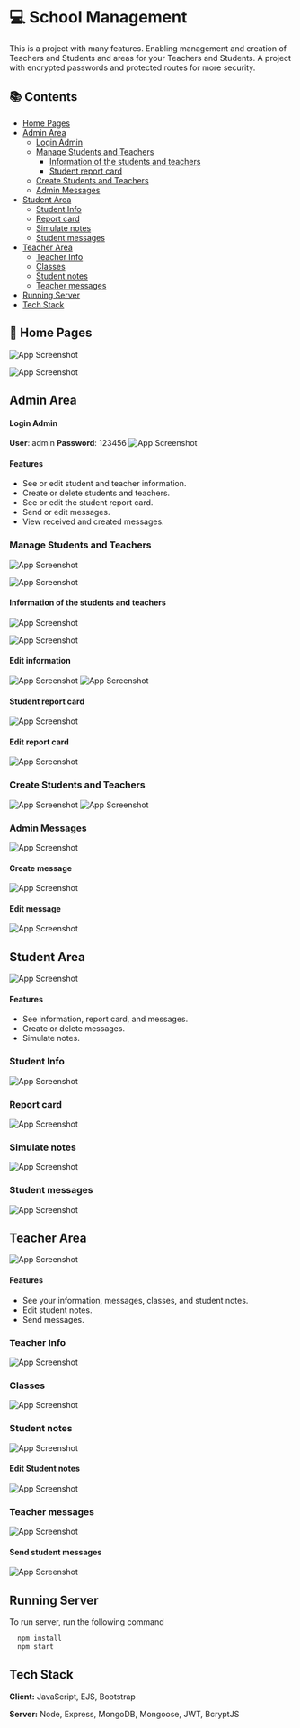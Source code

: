 

# 💻 School Management
This is a project with many features. Enabling management and creation of Teachers and Students and areas for your Teachers and Students. A project with encrypted passwords and protected routes for more security. 

## 📚 Contents
- [Home Pages](#home-pages)
- [Admin Area](#admin-area)
  - [Login Admin](#login-admin)
  - [Manage Students and Teachers](#manage-students-and-teachers)
    - [Information of the students and teachers](#information-of-the-students-and-teachers)
    - [Student report card](#student-report-card)
  - [Create Students and Teachers](#create-students-and-teachers)
  - [Admin Messages](#admin-messages) 
- [Student Area](#student-area)
  - [Student Info](#student-info)
  - [Report card](#report-card)
  - [Simulate notes](#simulate-notes)
  - [Student messages](#student-messages)
- [Teacher Area](#teacher-area)
  - [Teacher Info](#teacher-info)
  - [Classes](#classes)
  - [Student notes](#student-notes)
  - [Teacher messages](#teacher-messages)
- [Running Server](#running-server)
- [Tech Stack](#tech-stack)
## 🫶 Home Pages

![App Screenshot](https://cdn.discordapp.com/attachments/1038811979856494602/1038812484032807023/home_page1.png)

![App Screenshot](https://cdn.discordapp.com/attachments/1038811979856494602/1038812635589791764/home_page2.png)



## Admin Area
#### Login Admin
 **User**: admin **Password**: 123456
![App Screenshot](https://cdn.discordapp.com/attachments/1038811979856494602/1038812480710918224/Admin_dashboard.png)

#### Features

- See or edit student and teacher information.
- Create or delete students and teachers.
- See or edit the student report card.
- Send or edit messages.
- View received and created messages.

### Manage Students and Teachers 
![App Screenshot](https://cdn.discordapp.com/attachments/1038811979856494602/1038812636038561813/Manage_Students.png)

![App Screenshot](https://cdn.discordapp.com/attachments/1038811979856494602/1038812636428652566/Manage_Teachers.png)

#### Information of the students and teachers

![App Screenshot](https://cdn.discordapp.com/attachments/1038811979856494602/1038819241924771890/Student_Info.png)

![App Screenshot](https://cdn.discordapp.com/attachments/1038811979856494602/1038819241434021888/Teacher_Info.png)

#### Edit information

![App Screenshot](https://cdn.discordapp.com/attachments/1038811979856494602/1038812483231694918/Edit_Student.png)
![App Screenshot](https://cdn.discordapp.com/attachments/1038811979856494602/1038812483617558648/Edit_Teacher.png)
#### Student report card
![App Screenshot](https://cdn.discordapp.com/attachments/1038811979856494602/1038812637158461520/Student_notes.png)

#### Edit report card
![App Screenshot](https://cdn.discordapp.com/attachments/1038811979856494602/1038812482925502544/Edit_notes.png)

### Create Students and Teachers

![App Screenshot](https://cdn.discordapp.com/attachments/1038811979856494602/1038812481746898954/Create_Student.png)
![App Screenshot](https://cdn.discordapp.com/attachments/1038811979856494602/1038812482086641734/Create_Teacher.png)

### Admin Messages
![App Screenshot](https://cdn.discordapp.com/attachments/1038811979856494602/1038812481092587630/Admin_messages.png)

#### Create message 
![App Screenshot](https://cdn.discordapp.com/attachments/1038811979856494602/1038812481432338452/Create_messages.png)

#### Edit message
![App Screenshot](https://cdn.discordapp.com/attachments/1038811979856494602/1038812482564788244/Edit_messages.png)

 
## Student Area
![App Screenshot](https://cdn.discordapp.com/attachments/1038811979856494602/1038821021685391400/dashboard.png)

#### Features

- See information, report card, and messages.
- Create or delete messages.
- Simulate notes.

### Student Info
![App Screenshot](https://cdn.discordapp.com/attachments/1038811979856494602/1038821023321178172/Student_info.png)

### Report card
![App Screenshot](https://cdn.discordapp.com/attachments/1038811979856494602/1038821022436175912/Report_card.png)

### Simulate notes
![App Screenshot](https://cdn.discordapp.com/attachments/1038811979856494602/1038821022977237134/Simulate_notes.png)

### Student messages
![App Screenshot](https://cdn.discordapp.com/attachments/1038811979856494602/1038821881257676881/My_messages.png)


## Teacher Area 
![App Screenshot](https://cdn.discordapp.com/attachments/1038811979856494602/1038823643540635798/dashboard.png)

#### Features

- See your information, messages, classes, and student notes.
- Edit student notes.
- Send messages.

### Teacher Info
![App Screenshot](https://cdn.discordapp.com/attachments/1038811979856494602/1038823645943959582/Teacher_Info.png)

### Classes
![App Screenshot](https://cdn.discordapp.com/attachments/1038811979856494602/1038823643939098664/classes.png)

### Student notes
![App Screenshot](https://cdn.discordapp.com/attachments/1038811979856494602/1038823645579071498/Student_notes.png)

#### Edit Student notes
![App Screenshot](https://cdn.discordapp.com/attachments/1038811979856494602/1038823644706656256/Edit_notes.png)

### Teacher messages
![App Screenshot](https://cdn.discordapp.com/attachments/1038811979856494602/1038823645184790628/My_messages.png)

#### Send student messages
![App Screenshot](https://cdn.discordapp.com/attachments/1038811979856494602/1038823644295610438/Create_messages.png)
## Running Server

To run server, run the following command

```bash
  npm install
  npm start
```


## Tech Stack

**Client:** JavaScript, EJS, Bootstrap

**Server:** Node, Express, MongoDB, Mongoose, JWT,  BcryptJS

